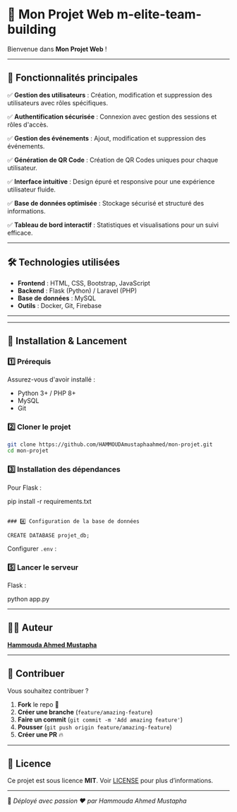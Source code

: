 # 🚀 Mon Projet Web  m-elite-team-building

Bienvenue dans **Mon Projet Web** ! 

---

## 🌟 Fonctionnalités principales

✅ **Gestion des utilisateurs** : Création, modification et suppression des utilisateurs avec rôles spécifiques.

✅ **Authentification sécurisée** : Connexion avec gestion des sessions et rôles d'accès.

✅ **Gestion des événements** : Ajout, modification et suppression des événements.

✅ **Génération de QR Code** : Création de QR Codes uniques pour chaque utilisateur.

✅ **Interface intuitive** : Design épuré et responsive pour une expérience utilisateur fluide.

✅ **Base de données optimisée** : Stockage sécurisé et structuré des informations.

✅ **Tableau de bord interactif** : Statistiques et visualisations pour un suivi efficace.

---

## 🛠️ Technologies utilisées

- **Frontend** : HTML, CSS, Bootstrap, JavaScript
- **Backend** : Flask (Python) / Laravel (PHP)
- **Base de données** : MySQL
- **Outils** : Docker, Git, Firebase

---


---

## 🚀 Installation & Lancement

### 1️⃣ Prérequis
Assurez-vous d'avoir installé :
- Python 3+ / PHP 8+
- MySQL
- Git

### 2️⃣ Cloner le projet
```sh
git clone https://github.com/HAMMOUDAmustaphaahmed/mon-projet.git
cd mon-projet
```

### 3️⃣ Installation des dépendances
Pour Flask :

pip install -r requirements.txt
```

### 4️⃣ Configuration de la base de données

CREATE DATABASE projet_db;
```
Configurer `.env` :


### 5️⃣ Lancer le serveur
Flask :

python app.py


---

## 👨‍💻 Auteur
[**Hammouda Ahmed Mustapha**](https://github.com/HAMMOUDAmustaphaahmed)  


---

## 🎯 Contribuer
Vous souhaitez contribuer ?
1. **Fork** le repo 🚀
2. **Créer une branche** (`feature/amazing-feature`)
3. **Faire un commit** (`git commit -m 'Add amazing feature'`)
4. **Pousser** (`git push origin feature/amazing-feature`)
5. **Créer une PR** 🔥

---

## 📝 Licence
Ce projet est sous licence **MIT**. Voir [LICENSE](LICENSE) pour plus d’informations.

---

🚀 *Déployé avec passion ❤️ par Hammouda Ahmed Mustapha*
